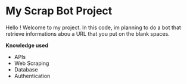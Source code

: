 # My Scrap Bot Project

Hello ! Welcome to my project. In this code, im planning to do a bot that retrieve informations abou a URL that you put on the blank spaces.

**Knowledge used**

* APIs
* Web Scraping
* Database
* Authentication
